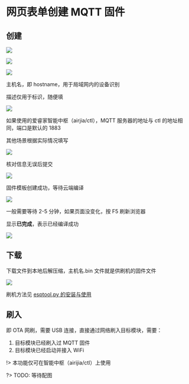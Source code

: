 # 网页表单创建 MQTT 固件

## 创建

![](https://ws1.sinaimg.cn/large/007fN5Xegy1fww2lrfcnaj30qm0f8q3f.jpg)

![](https://ws1.sinaimg.cn/large/007fN5Xegy1fww2nttyuyj30mo0e4mxs.jpg)

![](https://ws1.sinaimg.cn/large/007fN5Xegy1fww2o32id0j30l40bkaa9.jpg)

主机名，即 hostname，用于局域网内的设备识别

描述仅用于标识，随便填

![](https://ws1.sinaimg.cn/large/007fN5Xegy1fww2t1m1exj30vj0dadg5.jpg)

如果使用的爱睿家智能中枢（airjia/ctl），MQTT 服务器的地址与 ctl 的地址相同，端口是默认的 1883

其他场景根据实际情况填写

![](https://ws1.sinaimg.cn/large/007fN5Xegy1fww2wznn82j30tn0p1wf8.jpg)

核对信息无误后提交

![](https://ws1.sinaimg.cn/large/007fN5Xegy1fww4ajd4jjj30jm0fbmxf.jpg)

固件模板创建成功，等待云端编译

![](https://ws1.sinaimg.cn/large/007fN5Xegy1fww4awjtgpj311r0grdgu.jpg)



一般需要等待 2-5 分钟，如果页面没变化，按 F5 刷新浏览器

显示**已完成**，表示已经编译成功

![](https://ws1.sinaimg.cn/large/007fN5Xegy1fww4eac4ntj30w90dk3z4.jpg)



## 下载

下载文件到本地后解压缩，主机名.bin 文件就是供刷机的固件文件

![](https://ws1.sinaimg.cn/large/007fN5Xegy1fww4qaz3kbj30hx06ot90.jpg)

刷机方法见 [esptool.py 的安装与使用](/flash/esptool?id=mqtt-固件)

## 刷入



即 OTA 网刷，需要 USB 连接，直接通过网络刷入目标模块，需要：

1. 目标模块已经刷入过 MQTT 固件
2. 目标模块已经启动并接入 WiFi

!> 本功能仅可在智能中枢（airijia/ctl）上使用

?> TODO: 等待配图





